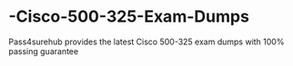 # -Cisco-500-325-Exam-Dumps
Pass4surehub provides the latest Cisco 500-325 exam dumps with 100% passing guarantee
